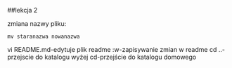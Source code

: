 ##lekcja 2 

zmiana nazwy pliku:

`mv staranazwa nowanazwa`


vi README.md-edytuje plik readme
:w-zapisywanie zmian w readme
cd ..-przejscie do katalogu wyżej
cd-przejście do katalogu domowego 


